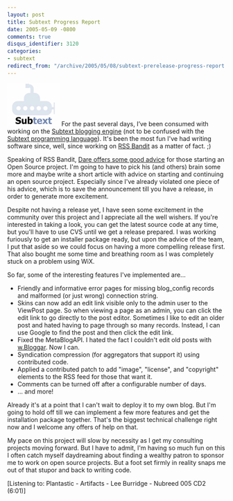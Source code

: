 ```yaml
---
layout: post
title: Subtext Progress Report
date: 2005-05-09 -0800
comments: true
disqus_identifier: 3120
categories:
- subtext
redirect_from: "/archive/2005/05/08/subtext-prerelease-progress-report.aspx/"
---
```


![Subtext Logo](/images/header_logo.gif) For the past several days, I’ve
been consumed with working on the [Subtext blogging
engine](https://haacked.com/archive/2005/05/04/2953.aspx) (not to be
confused with the [Subtext programming
language](http://c2.com/cgi/wiki?SubtextLanguage)). It's been the most
fun I've had writing software since, well, since working on [RSS
Bandit](http://www.rssbandit.org/) as a matter of fact. ;)

Speaking of RSS Bandit, [Dare offers some good
advice](http://www.25hoursaday.com/weblog/PermaLink.aspx?guid=766396c5-0c27-46a6-b029-5aa369605e32)
for those starting an Open Source project. I'm going to have to pick his
(and others) brain some more and maybe write a short article with advice
on starting and continuing an open source project. Especially since I've
already violated one piece of his advice, which is to save the
announcement till you have a release, in order to generate more
excitement.

Despite not having a release yet, I have seen some excitement in the
community over this project and I appreciate all the well wishers. If
you're interested in taking a look, you can get the latest source code
at any time, but you'll have to use CVS until we get a release prepared.
I was working furiously to get an installer package ready, but upon the
advice of the team, I put that aside so we could focus on having a more
compelling release first. That also bought me some time and breathing
room as I was completely stuck on a problem using WiX.

So far, some of the interesting features I've implemented are...

-   Friendly and informative error pages for missing blog\_config
    records and malformed (or just wrong) connection string.
-   Skins can now add an edit link visible only to the admin user to the
    ViewPost page. So when viewing a page as an admin, you can click the
    edit link to go directly to the post editor. Sometimes I like to
    edit an older post and hated having to page through so many records.
    Instead, I can use Google to find the post and then click the edit
    link.
-   Fixed the MetaBlogAPI. I hated the fact I couldn't edit old posts
    with [w.Bloggar](http://www.wbloggar.com/). Now I can.
-   Syndication compression (for aggregators that support it) using
    contributed code.
-   Applied a contributed patch to add "image", "license", and
    "copyright" elements to the RSS feed for those that want it.
-   Comments can be turned off after a configurable number of days.
-   ... and more!

Already it's at a point that I can't wait to deploy it to my own blog.
But I'm going to hold off till we can implement a few more features and
get the installation package together. That's the biggest technical
challenge right now and I welcome any offers of help on that.

My pace on this project will slow by necessity as I get my consulting
projects moving forward. But I have to admit, I'm having so much fun on
this I often catch myself daydreaming about finding a wealthy patron to
sponsor me to work on open source projects. But a foot set firmly in
reality snaps me out of that stupor and back to writing code.

[Listening to: Plantastic - Artifacts - Lee Burridge - Nubreed 005 CD2
(6:01)]

